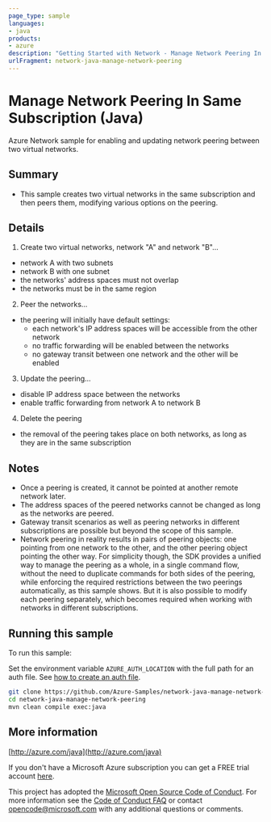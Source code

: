 ```yaml
---
page_type: sample
languages:
- java
products:
- azure
description: "Getting Started with Network - Manage Network Peering In Same Subscription - in Java"
urlFragment: network-java-manage-network-peering
---
```


# Manage Network Peering In Same Subscription (Java)

Azure Network sample for enabling and updating network peering between two virtual networks.
 
## Summary

  - This sample creates two virtual networks in the same subscription and then peers them, modifying various options on the peering.
 
## Details
 
  1. Create two virtual networks, network "A" and network "B"...
  - network A with two subnets
  - network B with one subnet
  - the networks' address spaces must not overlap
  - the networks must be in the same region
 
  2. Peer the networks...
  - the peering will initially have default settings:
    - each network's IP address spaces will be accessible from the other network
    - no traffic forwarding will be enabled between the networks
    - no gateway transit between one network and the other will be enabled
 
  3. Update the peering...
  - disable IP address space between the networks
  - enable traffic forwarding from network A to network B
  
  4. Delete the peering
  - the removal of the peering takes place on both networks, as long as they are in the same subscription
 
## Notes

  - Once a peering is created, it cannot be pointed at another remote network later.
  - The address spaces of the peered networks cannot be changed as long as the networks are peered.
  - Gateway transit scenarios as well as peering networks in different subscriptions are possible but beyond the scope of this sample.
  - Network peering in reality results in pairs of peering objects: one pointing from one network to the other,
    and the other peering object pointing the other way. For simplicity though, the SDK provides a unified way to
    manage the peering as a whole, in a single command flow, without the need to duplicate commands for both sides of the peering,
    while enforcing the required restrictions between the two peerings automatically, as this sample shows. But it is also possible
    to modify each peering separately, which becomes required when working with networks in different subscriptions.
 

## Running this sample

To run this sample:

Set the environment variable `AZURE_AUTH_LOCATION` with the full path for an auth file. See [how to create an auth file](https://github.com/Azure/azure-libraries-for-java/blob/master/AUTH.md).

```bash
git clone https://github.com/Azure-Samples/network-java-manage-network-peering.git
cd network-java-manage-network-peering
mvn clean compile exec:java
```

## More information

[http://azure.com/java](http://azure.com/java)

If you don't have a Microsoft Azure subscription you can get a FREE trial account [here](http://go.microsoft.com/fwlink/?LinkId=330212).

This project has adopted the [Microsoft Open Source Code of Conduct](https://opensource.microsoft.com/codeofconduct/). For more information see the [Code of Conduct FAQ](https://opensource.microsoft.com/codeofconduct/faq/) or contact [opencode@microsoft.com](mailto:opencode@microsoft.com) with any additional questions or comments.
